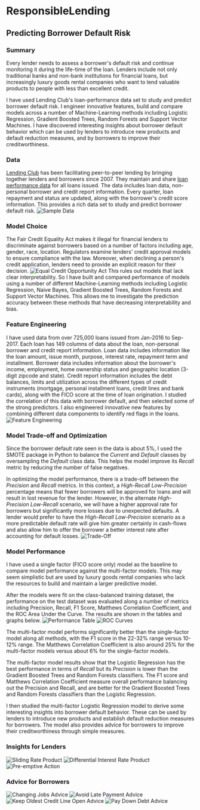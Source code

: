 # ResponsibleLending
## Predicting Borrower Default Risk

### Summary
Every lender needs to assess a borrower's default risk and continue monitoring it during the life-time of the loan. Lenders include not only traditional banks and non-bank institutions for financial loans, but increasingly luxury goods rental companies who want to lend valuable products to people with less than excellent credit.

I have used Lending Club's loan-performance data set to study and predict borrower default risk. I engineer innovative features, build and compare models across a number of Machine-Learning methods including Logistic Regression, Gradient Boosted Trees, Random Forests and Support Vector Machines. I have discovered interesting insights about borrower default behavior which can be used by lenders to introduce new products and default reduction measures, and by borrowers to improve their creditworthiness.


### Data
[Lending Club](https://www.lendingclub.com/) has been facilitating peer-to-peer lending by bringing together lenders and borrowers since 2007. They maintain and share [loan performance data](https://www.lendingclub.com/info/download-data.action) for all loans issued. The data includes loan data, non-personal borrower and credit report information. Every quarter, loan repayment and status are updated, along with the borrower's credit score information. This provides a rich data set to study and predict borrower default risk.
![](img/LC_Data_Slide.png "Sample Data")

### Model Choice 
The Fair Credit Equality Act makes it illegal for financial lenders to discriminate against borrowers based on a number of factors including age, gender, race, location. Regulators examine lenders' credit approval models to ensure compliance with the law. Moreover, when declining a person's credit application, lenders need to provide an explicit reason for their decision. 
![](img/EqualCreditOppActSlide.png "Equal Credit Opportunity Act")
This rules out models that lack clear interpretability. So I have built and compared performance of models using a number of different Machine-Learning methods including Logistic Regression, Naive Bayes, Gradient Boosted Trees, Random Forests and Support Vector Machines. This allows me to investigate the prediction accuracy between these methods that have decreasing interpretability and bias.


### Feature Engineering
I have used data from over 725,000 loans issued from Jan-2016 to Sep-2017. Each loan has 149 columns of data about the loan, non-personal borrower and credit report information. Loan data includes information like the loan amount, issue month, purpose, interest rate, repayment term and installment. Borrower data includes information about the borrower's income, employment, home ownership status and geographic location (3-digit zipcode and state). Credit report information includes the debt balances, limits and utilization across the different types of credit instruments (mortgage, personal installment loans, credit lines and bank cards), along with the FICO score at the time of loan origination. I studied the correlation of this data with borrower default, and then selected some of the strong predictors. I also engineered innovative new features by combining different data components to identify red flags in the loans.
![](img/FeatureEnggSlide.png "Feature Engineering")

### Model Trade-off and Optimization
Since the borrower default rate seen in the data is about 5%, I used the SMOTE package in Python to balance the *Current* and *Default* classes by oversampling the *Default* class data. This helps the model improve its *Recall* metric by reducing the number of false negatives.

In optimizing the model performance, there is a trade-off between the *Precision* and *Recall* metrics. In this context, a *High-Recall Low-Precision* percentage means that fewer borrowers will be approved for loans and will result in lost revenue for the lender. However, in the alternate *High-Precision Low-Recall* scenario, we will have a higher approval rate for borrowers but significantly more losses due to unexpected defaults. A lender would prefer to have the *High-Recall Low-Precision* scenario as a more predictable default rate will give him greater certainly in cash-flows and also allow him to offer the borrower a better interest rate after accounting for default losses.
![](img/TradeoffSlide.png "Trade-Off")

### Model Performance
I have used a single factor (FICO score only) model as the baseline to compare model performance against the multi-factor models. This may seem simplistic but are used by luxury goods rental companies who lack the resources to build and maintain a larger predictive model.

After the models were fit on the class-balanced training dataset, the performance on the test dataset was evaluated along a number of metrics including Precision, Recall, F1 Score, Matthews Correlation Coefficient, and the ROC Area Under the Curve. The results are shown in the tables and graphs below.
![](img/PerformanceTableSlide.png "Performance Table")
![](img/ROCCurveSlide.png "ROC Curves")

The multi-factor model performs significantly better than the single-factor model along all methods, with the F1 score in the 22-32% range versus 10-12% range. The Matthews Correlation Coefficient is also around 25% for the multi-factor models versus about 6% for the single-factor models.

The multi-factor model results show that the Logistic Regression has the best performance in terms of *Recall* but its *Precision* is lower than the Gradient Boosted Trees and Random Forests classifiers. The F1 score and Matthews Correlation Coefficient measure overall performance balancing out the Precision and Recall, and are better for the Gradient Boosted Trees and Random Forests classifiers than the Logistic Regression.

I then studied the multi-factor Logistic Regression model to derive some interesting insights into borrower default behavior. These can be used by lenders to introduce new products and establish default reduction measures for borrowers. The model also provides advice for borrowers to improve their creditworthiness through simple measures.  

### Insights for Lenders
![](img/SlidingRateInsight.png "Sliding Rate Product")
![](img/PurposeBasedRateInsight.png "Differential Interest Rate Product")
![](img/PreemptiveActionInsight.png "Pre-emptive Action")

### Advice for Borrowers
![](img/ChangingJobsAdvice.png "Changing Jobs Advice")
![](img/AvoidLatePaymentAdvice.png "Avoid Late Payment Advice")
![](img/KeepOldCCOpenAdvice.png "Keep Oldest Credit Line Open Advice")
![](img/PayDownDebtAdvice.png "Pay Down Debt Advice")
